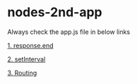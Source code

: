 # nodes-2nd-app
Always check the app.js file in below links

[1. response.end](https://github.com/dabc4694/nodes-2nd-app/tree/1.-response.end)

[2. setInterval](https://github.com/dabc4694/nodes-2nd-app/tree/2.-setInterval-characteristic-and-response.write)

[3. Routing](https://github.com/dabc4694/nodes-2nd-app/tree/3.-Home-Route)
